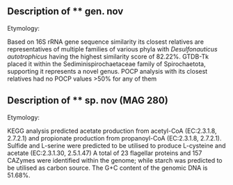 ## Description of  **  gen. nov 
<!-- 
Genome completeness is ;89.09
Genome contamination is ;2.27
 -->

Etymology:

Based on 16S rRNA gene sequence similarity 
its closest relatives 
are representatives of multiple families of various phyla
with 
*Desulfonauticus autotrophicus* having the highest similarity score of 82.22%. 
GTDB-Tk placed it within the Sediminispirochaetaceae family of 
Spirochaetota, supporting it represents a novel genus.
POCP analysis with its closest relatives had no POCP values >50% for any of them


## Description of  **  sp. nov (MAG 280) 

Etymology: 


KEGG analysis predicted
acetate production from acetyl-CoA (EC:2.3.1.8, 2.7.2.1)
and
propionate production from propanoyl-CoA (EC:2.3.1.8, 2.7.2.1).
Sulfide and L-serine were predicted to be utilised to produce L-cysteine and acetate (EC:2.3.1.30, 2.5.1.47)
A total of 23 flagellar proteins and 157 CAZymes were identified within the genome;
while starch was predicted to be utilised as carbon source. 
The G+C content of the genomic DNA is 51.68%.

